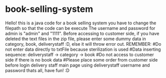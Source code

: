 # book-selling-system
Hello! this is a java code for a book selling system
you have to change the filepath so that the code can be execute
The username and password for admin is "admin" and "1111". Before accessing to customer side, if you have deleted the text files in the zip file, please enter some dummy data in category, book, deliverystaff :D, else it will throw error out. REMEMBER:
#Do not enter data directly to txtFile because sterilization is used
#Data inserting sequence:  deliverystaff -> category -> book
#Do not access to customer side if there is no book data
#Please place some order from customer side before login delivery staff main page using deliverystaff username and password
thats all, have fun! :D
